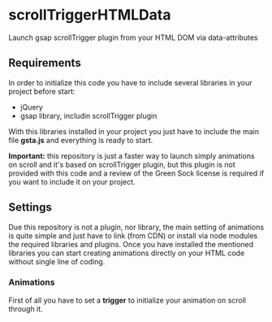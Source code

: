 # scrollTriggerHTMLData
Launch gsap scrollTrigger plugin from your HTML DOM via data-attributes

## Requirements
In order to initialize this code you have to include several libraries in your project before start:

- jQuery
- gsap library, includin scrollTrigger plugin

With this libraries installed in your project you just have to include the main file **gsta.js** and everything is ready to start.

**Important:** this repository is just a faster way to launch simply animations on scroll and it's based on scrollTrigger plugin, but this plugin is not provided with this code and a review of the Green Sock license is required if you want to include it on your project.

## Settings
Due this repository is not a plugin, nor library, the main setting of animations is quite simple and just have to link (from CDN) or install via node modules the required libraries and plugins. Once you have installed the mentioned libraries you can start creating animations directly on your HTML code without single line of coding.

### Animations
First of all you have to set a **trigger** to initialize your animation on scroll through it.

<div id="myAnimation" data-gsta-trigger>
  <!-- Your content here -->
</div>
